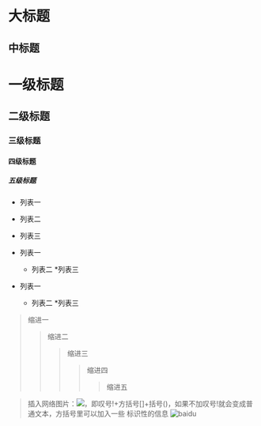 大标题 
============

中标题
-------------

# 一级标题
## 二级标题
### 三级标题
#### 四级标题
##### 五级标题


* 列表一
* 列表二
* 列表三

* 列表一
  * 列表二
    *列表三
  
* 列表一
    * 列表二
         *列表三
  
>缩进一
>>缩进二
>>>缩进三
>>>>缩进四
>>>>>缩进五
  
> 插入网络图片：![](网络图片链接地址)，即叹号!+方括号[]+括号()，如果不加叹号!就会变成普通文本，方括号里可以加入一些 标识性的信息
![baidu](http://www.baidu.com/img/bdlogo.gif )
